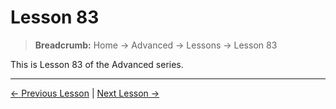 # Lesson 83

> **Breadcrumb:** Home → Advanced → Lessons → Lesson 83

This is Lesson 83 of the Advanced series.

---

[← Previous Lesson](lesson_82.md) | [Next Lesson →](lesson_84.md)
